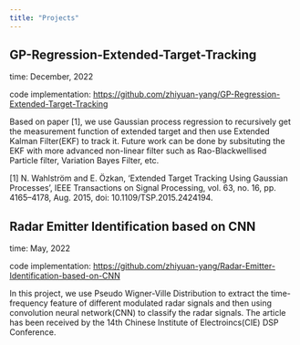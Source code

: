 ```yaml
---
title: "Projects"
---
```


## GP-Regression-Extended-Target-Tracking
time: December, 2022

code implementation: https://github.com/zhiyuan-yang/GP-Regression-Extended-Target-Tracking

Based on paper [1], we use Gaussian process regression to recursively get the measurement function of extended target and then use Extended Kalman Filter(EKF) to track it.
Future work can be done by subsituting the EKF with more advanced non-linear filter such as Rao-Blackwellised Particle filter, Variation Bayes Filter, etc.

[1] N. Wahlström and E. Özkan, ‘Extended Target Tracking Using Gaussian Processes’, IEEE Transactions on Signal Processing, vol. 63, no. 16, pp. 4165–4178, Aug. 2015, doi: 10.1109/TSP.2015.2424194.

## Radar Emitter Identification based on CNN
time: May, 2022

code implementation: https://github.com/zhiyuan-yang/Radar-Emitter-Identification-based-on-CNN

In this project, we use Pseudo Wigner-Ville Distribution to extract the time-frequency feature of different modulated radar signals and then 
using convolution neural network(CNN) to classify the radar signals. The article has been received by the 14th Chinese Institute of Electroincs(CIE) DSP Conference.
